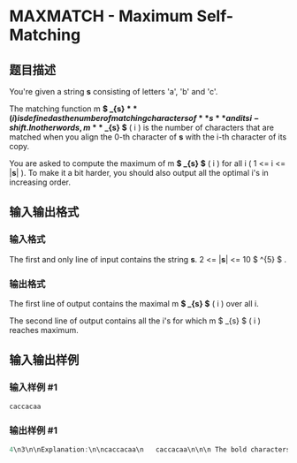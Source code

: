 # MAXMATCH - Maximum Self-Matching

## 题目描述

You're given a string **s** consisting of letters 'a', 'b' and 'c'.

The matching function m **$ _{s} $** ( i ) is defined as the number of matching characters of **s** and its i-shift. In other words, m **$ _{s} $** ( i ) is the number of characters that are matched when you align the 0-th character of **s** with the i-th character of its copy.

You are asked to compute the maximum of m **$ _{s} $** ( i ) for all i ( 1 <= i <= |**s**| ). To make it a bit harder, you should also output all the optimal i's in increasing order.

## 输入输出格式

### 输入格式

The first and only line of input contains the string **s**. 2 <= |**s**| <= 10 $ ^{5} $ .

### 输出格式

The first line of output contains the maximal m **$ _{s} $** ( i ) over all i.

The second line of output contains all the i's for which m $ _{s} $ ( i ) reaches maximum.

## 输入输出样例

### 输入样例 #1

```cpp
caccacaa
```


### 输出样例 #1

```cpp
4\n3\n\nExplanation:\n\ncaccacaa\n   caccacaa\n\n\n The bold characters indicate the ones that match when shift = 3.\n\n
```


